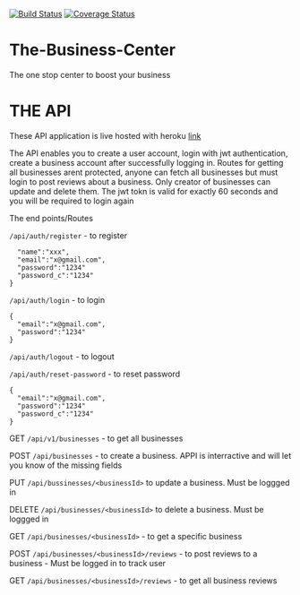[![Build Status](https://travis-ci.org/dondrzzy/The-Business-Center.svg?branch=master)](https://travis-ci.org/dondrzzy/The-Business-Center)
[![Coverage Status](https://coveralls.io/repos/github/dondrzzy/The-Business-Center/badge.svg)](https://coveralls.io/github/dondrzzy/The-Business-Center)
# The-Business-Center
The one stop center to boost your business


# THE API

These API application is live hosted with heroku [link](https://the-business-center.herokuapp.com)


The API enables you to create a user account, login with jwt authentication, create a business account after successfully logging in. 
Routes for getting all businesses arent protected, anyone can fetch all businesses but must login to post reviews about a business.
Only creator of businesses can update and delete them.
The jwt tokn is valid for exactly 60 seconds and you will be required to login again


The end points/Routes

`/api/auth/register` - to register 
```{
  "name":"xxx",
  "email":"x@gmail.com",
  "password":"1234"
  "password_c":"1234"
}
``` 


`/api/auth/login` - to login
```
{
  "email":"x@gmail.com",
  "password":"1234"
}
```

`/api/auth/logout` - to logout


`/api/auth/reset-password` - to reset password

```
{
  "email":"x@gmail.com",
  "password":"1234"
  "password_c":"1234"
}
```


GET `/api/v1/businesses` - to get all businesses

POST `/api/businesses` - to create a business. APPI is interractive and will let you know of the missing fields

PUT `/api/bussinesses/<businessId>` to update a business. Must be loggged in
  
DELETE `/api/businesses/<businessId>` to delete a business. Must be loggged in
  
GET  `/api/businesses/<businessId>` - to get a specific business
  
POST  `/api/businesses/<businessId>/reviews` - to post reviews to a business - Must be logged in to track user
  
GET  `/api/businesses/<businessId>/reviews` - to get all business reviews
  
  




